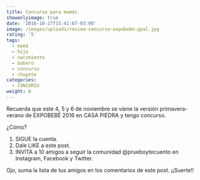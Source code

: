 ```yaml
---
title: Concurso para mamás
showonlyimage: true
date: '2016-10-27T15:41:07-03:00'
image: /images/uploads/review-concurso-expobebe-ppal.jpg
rating: '5'
tags:
  - mamá
  - hijo
  - nacimiento
  - babero
  - concurso
  - chupete
categories:
  - CONCURSO
weight: 0
---
```

Recuerda que este 4, 5 y 6 de noviembre se viene la versión primavera-verano de EXPOBEBÉ 2016 en CASA PIEDRA y tengo concurso.

<!--more--> 

¿Cómo? 

1. SIGUE la cuenta.
2. Dale LIKE a este post.
3. INVITA a 10 amigos a seguir la comunidad @prueboytecuento en Instagram, Facebook y Twitter. 

Ojo, suma la lista de tus amigos en los comentarios de este post. ¡¡Suerte!!
